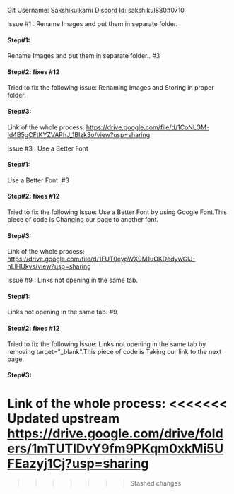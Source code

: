Git Username: Sakshikulkarni
Discord Id: sakshikul880#0710

Issue #1 : Rename Images and put them in separate folder.

#### Step#1: 
Rename Images and put them in separate folder.. #3
#### Step#2: fixes #12
Tried to fix the following Issue:
Renaming Images and Storing in proper folder.
#### Step#3:
Link of the whole process:
https://drive.google.com/file/d/1CoNLGM-Id4B5gCFtKYZVAPhJ_1BIzk3o/view?usp=sharing



Issue #3 : Use a Better Font

#### Step#1: 
Use a Better Font. #3
#### Step#2: fixes #12
Tried to fix the following Issue:
Use a Better Font by using Google Font.This piece of code is Changing our page to another font.
#### Step#3:
Link of the whole process:
https://drive.google.com/file/d/1FUT0eypWX9M1uOKDedywGlJ-hLlHUkvs/view?usp=sharing





Issue #9 : Links not opening in the same tab. 

#### Step#1: 
Links not opening in the same tab. #9
#### Step#2: fixes #12
Tried to fix the following Issue:
Links not opening in the same tab by removing target="_blank".This piece of code is Taking our link to the next page.
#### Step#3:
Link of the whole process:
<<<<<<< Updated upstream
https://drive.google.com/drive/folders/1mTUTlDvY9fm9PKqm0xkMi5UFEazyj1Cj?usp=sharing
=======

>>>>>>> Stashed changes


